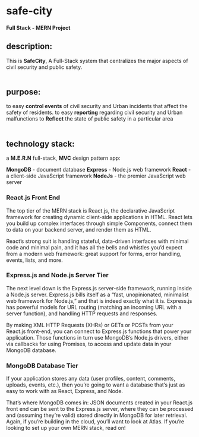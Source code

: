 ﻿# safe-city
#### Full Stack - MERN Project
 
 

## description:
This is **SafeCity**,
A Full-Stack system that centralizes the major aspects of civil security and public safety.
<br><br>

## purpose:
to easy **control events** of civil security and Urban incidents that affect the safety of residents.
to easy **reporting** regarding civil security and Urban malfunctions
to **Reflect** the state of public safety in a particular area
<br><br>

## technology stack:

a **M.E.R.N** full-stack, **MVC** design pattern app: 

**MongoDB** - document database
**Express** - Node.js web framework
**React** - a client-side JavaScript framework
**NodeJs** - the premier JavaScript web server


### React.js Front End
The top tier of the MERN stack is React.js, the declarative JavaScript framework for creating dynamic client-side applications in HTML. React lets you build up complex interfaces through simple Components, connect them to data on your backend server, and render them as HTML.

React’s strong suit is handling stateful, data-driven interfaces with minimal code and minimal pain, and it has all the bells and whistles you’d expect from a modern web framework: great support for forms, error handling, events, lists, and more.

### Express.js and Node.js Server Tier
The next level down is the Express.js server-side framework, running inside a Node.js server. Express.js bills itself as a “fast, unopinionated, minimalist web framework for Node.js,” and that is indeed exactly what it is. Express.js has powerful models for URL routing (matching an incoming URL with a server function), and handling HTTP requests and responses.

By making XML HTTP Requests (XHRs) or GETs or POSTs from your React.js front-end, you can connect to Express.js functions that power your application. Those functions in turn use MongoDB’s Node.js drivers, either via callbacks for using Promises, to access and update data in your MongoDB database.

### MongoDB Database Tier
If your application stores any data (user profiles, content, comments, uploads, events, etc.), then you’re going to want a database that’s just as easy to work with as React, Express, and Node.

That’s where MongoDB comes in: JSON documents created in your React.js front end can be sent to the Express.js server, where they can be processed and (assuming they’re valid) stored directly in MongoDB for later retrieval. Again, if you’re building in the cloud, you’ll want to look at Atlas. If you’re looking to set up your own MERN stack, read on!